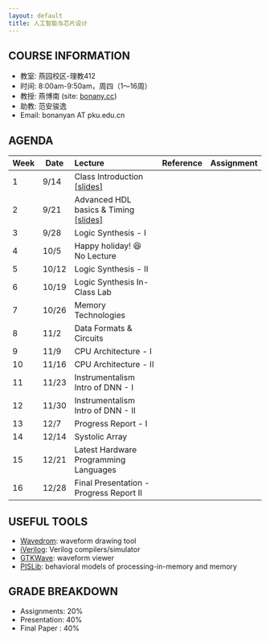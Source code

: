 ```yaml
---
layout: default
title: 人工智能与芯片设计
---
```


## COURSE INFORMATION

- 教室: 燕园校区-理教412
- 时间: 8:00am-9:50am，周四（1～16周）
- 教授: 燕博南 (site: [bonany.cc](https://bonany.cc))
- 助教: 范安骏逸
- Email: bonanyan AT pku.edu.cn

## AGENDA

| Week | Date  | Lecture                                                                 | Reference | Assignment |
| ---- | ----- | :---------------------------------------------------------------------- | :-------- | ---------- |
| 1    | 9/14  | Class Introduction [\[slides\]](/assets/lec/Lec1_intro.pdf)             |           |            |
| 2    | 9/21  | Advanced HDL basics & Timing [\[slides\]](/assets/lec/Lec2_verilog.pdf) |           |            |
| 3    | 9/28  | Logic Synthesis - I                                                     |           |            |
| 4    | 10/5  | Happy holiday! 😆 No Lecture                                           |           |            |
| 5    | 10/12 | Logic Synthesis - II                                                    |           |            |
| 6    | 10/19 | Logic Synthesis In-Class Lab                                            |           |            |
| 7    | 10/26 | Memory Technologies                                                     |           |            |
| 8    | 11/2  | Data Formats & Circuits                                                 |           |            |
| 9    | 11/9  | CPU Architecture - I                                                    |           |            |
| 10   | 11/16 | CPU Architecture - II                                                   |           |            |
| 11   | 11/23 | Instrumentalism Intro of DNN - I                                        |           |            |
| 12   | 11/30 | Instrumentalism Intro of DNN - II                                       |           |            |
| 13   | 12/7  | Progress Report - I                                                     |           |            |
| 14   | 12/14 | Systolic Array                                                          |           |            |
| 15   | 12/21 | Latest Hardware Programming Languages                                   |           |            |
| 16   | 12/28 | Final Presentation - Progress Report II                                 |           |            |

## USEFUL TOOLS

- [Wavedrom](https://wavedrom.com): waveform drawing tool
- [iVerilog](https://github.com/steveicarus/iverilog): Verilog compilers/simulator
- [GTKWave](https://gtkwave.sourceforge.net): waveform viewer
- [PISLib](https://bonany.gitlab.io/pis/): behavioral models of processing-in-memory and memory


## GRADE BREAKDOWN

- Assignments: 20%
- Presentation: 40%
- Final Paper : 40%
